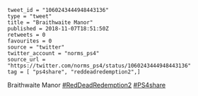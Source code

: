 ```
tweet_id = "1060243444948443136"
type = "tweet"
title = "Braithwaite Manor"
published = 2018-11-07T18:51:50Z
retweets = 0
favourites = 0
source = "twitter"
twitter_account = "norms_ps4"
source_url = "https://twitter.com/norms_ps4/status/1060243444948443136"
tag = [ "ps4share", "reddeadredemption2",]
```

Braithwaite Manor [#RedDeadRedemption2](/tags/reddeadredemption2/) [#PS4share](/tags/ps4share/)

<p class='image'><img src='http://mnf.m17s.net/2018/11/07/Dra9ywZWoAE5zfR.jpg' alt=''></p>

